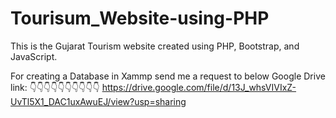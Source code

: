 # Tourisum_Website-using-PHP
This is the Gujarat Tourism website created using PHP, Bootstrap, and JavaScript.


For creating a Database in Xammp send me a request to below Google Drive link:
👇👇👇👇👇👇👇👇👇👇
https://drive.google.com/file/d/13J_whsVIVIxZ-UvTl5X1_DAC1uxAwuEJ/view?usp=sharing
